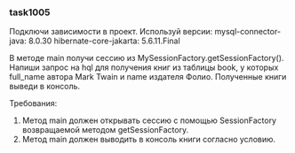 
### task1005

Подключи зависимости в проект.
Используй версии:
mysql-connector-java: 8.0.30
hibernate-core-jakarta: 5.6.11.Final

В методе main получи сессию из MySessionFactory.getSessionFactory().
Напиши запрос на hql для получения книг из таблицы book,
у которых full_name автора Mark Twain и name издателя Фолио.
Полученные книги выведи в консоль.


Требования:
1.	Метод main должен открывать сессию с помощью SessionFactory возвращаемой методом getSessionFactory.
2.	Метод main должен выводить в консоль книги согласно условию.


